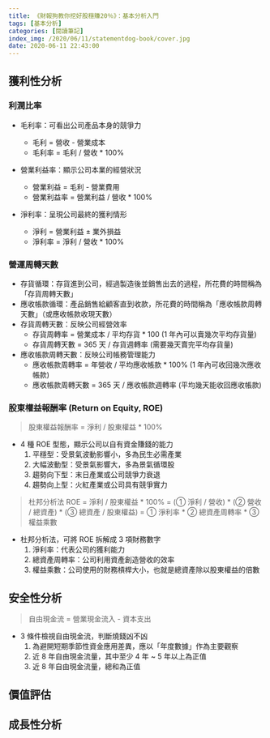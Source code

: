 ```yaml
---
title: 《財報狗教你挖好股穩賺20％》：基本分析入門
tags: [基本分析]
categories: [閱讀筆記]
index_img: /2020/06/11/statementdog-book/cover.jpg
date: 2020-06-11 22:43:00
---
```


>

## 獲利性分析

### 利潤比率

* 毛利率：可看出公司產品本身的競爭力
  - 毛利 = 營收 - 營業成本
  - 毛利率 = 毛利 / 營收 * 100%

* 營業利益率：顯示公司本業的經營狀況
  - 營業利益 = 毛利 - 營業費用
  - 營業利益率 = 營業利益 / 營收 * 100%

* 淨利率：呈現公司最終的獲利情形
  - 淨利 = 營業利益 ± 業外損益
  - 淨利率 = 淨利 / 營收 * 100%

### 營運周轉天數

* 存貨循環：存貨進到公司，經過製造後並銷售出去的過程，所花費的時間稱為「存貨周轉天數」
* 應收帳款循環：產品銷售給顧客直到收款，所花費的時間稱為「應收帳款周轉天數」（或應收帳款收現天數）
* 存貨周轉天數：反映公司經營效率
  - 存貨周轉率 = 營業成本 / 平均存貨 * 100 (1 年內可以賣幾次平均存貨量)
  - 存貨周轉天數 = 365 天 / 存貨週轉率 (需要幾天賣完平均存貨量)
* 應收帳款周轉天數：反映公司帳務管理能力
  - 應收帳款周轉率 = 年營收 / 平均應收帳款 * 100% (1 年內可收回幾次應收帳款)
  - 應收帳款周轉天數 = 365 天 / 應收帳款週轉率 (平均幾天能收回應收帳款)

### 股東權益報酬率 (Return on Equity, ROE)

> 股東權益報酬率 = 淨利 / 股東權益 * 100%

* 4 種 ROE 型態，顯示公司以自有資金賺錢的能力
  1. 平穩型：受景氣波動影響小，多為民生必需產業
  2. 大幅波動型：受景氣影響大，多為景氣循環股
  3. 趨勢向下型：末日產業或公司競爭力衰退
  4. 趨勢向上型：火紅產業或公司具有競爭實力

> 杜邦分析法
> ROE = 淨利 / 股東權益 * 100%
>     = (① 淨利 / 營收) * (② 營收 / 總資產) * (③ 總資產 / 股東權益)
>     = ① 淨利率 * ② 總資產周轉率 * ③ 權益乘數

* 杜邦分析法，可將 ROE 拆解成 3 項財務數字
  1. 淨利率：代表公司的獲利能力
  2. 總資產周轉率：公司利用資產創造營收的效率
  3. 權益乘數：公司使用的財務槓桿大小，也就是總資產除以股東權益的倍數


## 安全性分析

> 自由現金流 = 營業現金流入 - 資本支出

* 3 條件檢視自由現金流，判斷燒錢凶不凶
  1. 為避開短期季節性資金應用差異，應以「年度數據」作為主要觀察
  2. 近 8 年自由現金流量，其中至少 4 年 ~ 5 年以上為正值
  3. 近 8 年自由現金流量，總和為正值

## 價值評估

## 成長性分析


